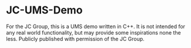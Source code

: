 JC-UMS-Demo
===========

For the JC Group, this is a UMS demo written in C++. It is not intended for any real world functionality, but may provide some inspirations none the less. Publicly published with permission of the JC Group.
